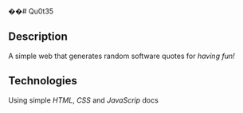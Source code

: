 ��#   Q u 0 t 3 5 

## Description
A simple web that generates random software quotes for *having fun!*

## Technologies
Using simple *HTML*, *CSS* and *JavaScrip* docs
 
 
